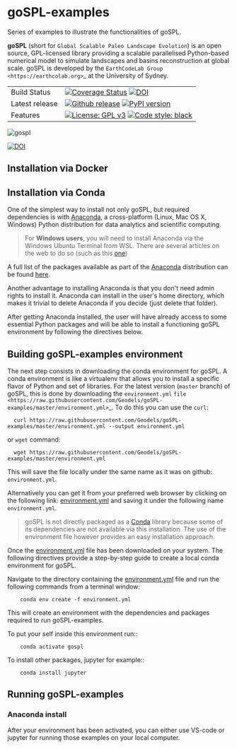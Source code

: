 # goSPL-examples

Series of examples to illustrate the functionalities of goSPL.


**goSPL** (short for ``Global Scalable Paleo Landscape Evolution``) is an open source, GPL-licensed library providing a scalable parallelised Python-based numerical model to simulate landscapes and basins reconstruction at global scale. goSPL is developed by the `EarthCodeLab Group <https://earthcolab.org>`_ at the University of Sydney.

|    |    |
| --- | --- |
| Build Status | [![Coverage Status](https://coveralls.io/repos/github/Geodels/gospl/badge.svg?branch=master)](https://coveralls.io/github/Geodels/gospl?branch=master)  [![DOI](https://zenodo.org/badge/206898115.svg)](https://zenodo.org/badge/latestdoi/206898115) |
| Latest release | [![Github release](https://img.shields.io/github/release/Geodels/gospl.svg?label=tag&colorB=11ccbb)](https://github.com/Geodels/gospl/releases) [![PyPI version](https://badge.fury.io/py/gospl.svg?colorB=cc77dd)](https://pypi.org/project/gospl) |
| Features | [![License: GPL v3](https://img.shields.io/badge/License-GPLv3-blue.svg)](https://www.gnu.org/licenses/gpl-3.0)  [![Code style: black](https://img.shields.io/badge/code%20style-black-000000.svg)](https://github.com/psf/black)|


![gospl](https://github.com/Geodels/gospl/blob/master/docs/images/earth.png?raw=true)


[![DOI](https://joss.theoj.org/papers/10.21105/joss.02804/status.svg)](https://doi.org/10.21105/joss.02804)

## Installation via Docker




## Installation via Conda

One of the simplest way to install not only goSPL, but required dependencies  is with [Anaconda](https://docs.continuum.io/anaconda/), a cross-platform (Linux, Mac OS X, Windows) Python distribution for data analytics and scientific computing.

> For **Windows users**, you will need to install Anaconda via the Windows Ubuntu Terminal from WSL. There are several articles on the web to do so (such as this [one](https://emilykauffman.com/blog/install-anaconda-on-wsl))

A full list of the packages available as part of the [Anaconda](https://docs.continuum.io/anaconda/) distribution can be found [here](https://docs.continuum.io/anaconda/packages/pkg-docs/).

Another advantage to installing Anaconda is that you don't need admin rights to install it. Anaconda can install in the user's home directory, which makes it trivial to delete Anaconda if you decide (just delete that folder).

After getting Anaconda installed, the user will have already access to some essential Python packages and will be able to install a functioning goSPL environment by following the directives below.


Building goSPL-examples environment
------------------------------------

The next step consists in downloading the conda environment for goSPL. A conda environment is like a virtualenv that allows you to install a specific flavor of Python and set of libraries. For the latest version (`master` branch) of goSPL, this is done by downloading the ``environment.yml`` `file <https://raw.githubusercontent.com/Geodels/goSPL-examples/master/environment.yml>`_. To do this you can use the ``curl``:

```console
  curl https://raw.githubusercontent.com/Geodels/goSPL-examples/master/environment.yml --output environment.yml
```

or ``wget`` command:

```console
  wget https://raw.githubusercontent.com/Geodels/goSPL-examples/master/environment.yml
```

This will save the file locally under the same name as it was on github: ``environment.yml``.

Alternatively you can get it from your preferred web browser by clicking on the following link: [environment.yml](https://raw.githubusercontent.com/Geodels/goSPL-examples/master/environment.yml) and saving it under the following name ``environment.yml``.

>  goSPL is not directly packaged as a [Conda](https://conda.pydata.org/docs/) library because some of its dependencies are not available via this installation. The use of the environment file however provides an easy installation approach.

Once the [environment.yml](https://raw.githubusercontent.com/Geodels/goSPL-examples/master/environment.yml) file has been downloaded on your system. The following directives provide a step-by-step guide to create a local conda environment for goSPL.

Navigate to the directory containing the [environment.yml](https://raw.githubusercontent.com/Geodels/goSPL-examples/master/environment.yml) file and run the following commands from a terminal window:

```console
    conda env create -f environment.yml
```

This will create an environment with the dependencies and packages required to run goSPL-examples.

To put your self inside this environment run::


```console
    conda activate gospl
```

To install other packages, jupyter for example::

```console
    conda install jupyter
```

Running goSPL-examples 
------------------------------------

### Anaconda install 

After your environment has been activated, you can either use VS-code or jupyter for running those examples on your local computer. 